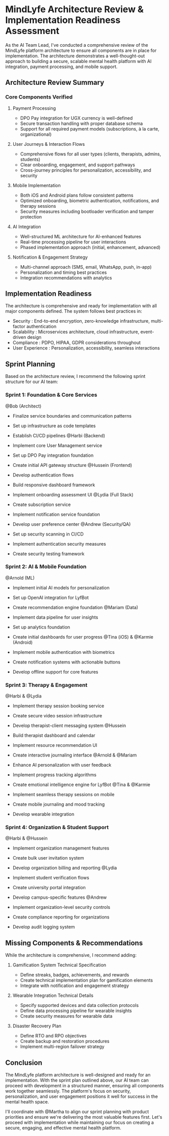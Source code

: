 # MindLyfe Architecture Review & Implementation Readiness Assessment
As the AI Team Lead, I've conducted a comprehensive review of the MindLyfe platform architecture to ensure all components are in place for implementation. The architecture demonstrates a well-thought-out approach to building a secure, scalable mental health platform with AI integration, payment processing, and mobile support.

## Architecture Review Summary
### Core Components Verified
1. Payment Processing
   
   - DPO Pay integration for UGX currency is well-defined
   - Secure transaction handling with proper database schema
   - Support for all required payment models (subscriptions, à la carte, organizational)
2. User Journeys & Interaction Flows
   
   - Comprehensive flows for all user types (clients, therapists, admins, students)
   - Clear onboarding, engagement, and support pathways
   - Cross-journey principles for personalization, accessibility, and security
3. Mobile Implementation
   
   - Both iOS and Android plans follow consistent patterns
   - Optimized onboarding, biometric authentication, notifications, and therapy sessions
   - Security measures including bootloader verification and tamper protection
4. AI Integration
   
   - Well-structured ML architecture for AI-enhanced features
   - Real-time processing pipeline for user interactions
   - Phased implementation approach (initial, enhancement, advanced)
5. Notification & Engagement Strategy
   
   - Multi-channel approach (SMS, email, WhatsApp, push, in-app)
   - Personalization and timing best practices
   - Integration recommendations with analytics
## Implementation Readiness
The architecture is comprehensive and ready for implementation with all major components defined. The system follows best practices in:

- Security : End-to-end encryption, zero-knowledge infrastructure, multi-factor authentication
- Scalability : Microservices architecture, cloud infrastructure, event-driven design
- Compliance : PDPO, HIPAA, GDPR considerations throughout
- User Experience : Personalization, accessibility, seamless interactions
## Sprint Planning
Based on the architecture review, I recommend the following sprint structure for our AI team:

### Sprint 1: Foundation & Core Services
@Bob (Architect)

- Finalize service boundaries and communication patterns
- Set up infrastructure as code templates
- Establish CI/CD pipelines
@Harbi (Backend)

- Implement core User Management service
- Set up DPO Pay integration foundation
- Create initial API gateway structure
@Hussein (Frontend)

- Develop authentication flows
- Build responsive dashboard framework
- Implement onboarding assessment UI
@Lydia (Full Stack)

- Create subscription service
- Implement notification service foundation
- Develop user preference center
@Andrew (Security/QA)

- Set up security scanning in CI/CD
- Implement authentication security measures
- Create security testing framework
### Sprint 2: AI & Mobile Foundation
@Arnold (ML)

- Implement initial AI models for personalization
- Set up OpenAI integration for LyfBot
- Create recommendation engine foundation
@Mariam (Data)

- Implement data pipeline for user insights
- Set up analytics foundation
- Create initial dashboards for user progress
@Tina (iOS) & @Karmie (Android)

- Implement mobile authentication with biometrics
- Create notification systems with actionable buttons
- Develop offline support for core features
### Sprint 3: Therapy & Engagement
@Harbi & @Lydia

- Implement therapy session booking service
- Create secure video session infrastructure
- Develop therapist-client messaging system
@Hussein

- Build therapist dashboard and calendar
- Implement resource recommendation UI
- Create interactive journaling interface
@Arnold & @Mariam

- Enhance AI personalization with user feedback
- Implement progress tracking algorithms
- Create emotional intelligence engine for LyfBot
@Tina & @Karmie

- Implement seamless therapy sessions on mobile
- Create mobile journaling and mood tracking
- Develop wearable integration
### Sprint 4: Organization & Student Support
@Harbi & @Hussein

- Implement organization management features
- Create bulk user invitation system
- Develop organization billing and reporting
@Lydia

- Implement student verification flows
- Create university portal integration
- Develop campus-specific features
@Andrew

- Implement organization-level security controls
- Create compliance reporting for organizations
- Develop audit logging system
## Missing Components & Recommendations
While the architecture is comprehensive, I recommend adding:

1. Gamification System Technical Specification
   
   - Define streaks, badges, achievements, and rewards
   - Create technical implementation plan for gamification elements
   - Integrate with notification and engagement strategy
2. Wearable Integration Technical Details
   
   - Specify supported devices and data collection protocols
   - Define data processing pipeline for wearable insights
   - Create security measures for wearable data
3. Disaster Recovery Plan
   
   - Define RTO and RPO objectives
   - Create backup and restoration procedures
   - Implement multi-region failover strategy
## Conclusion
The MindLyfe platform architecture is well-designed and ready for an implementation. With the sprint plan outlined above, our AI team can proceed with development in a structured manner, ensuring all components work together seamlessly. The platform's focus on security, personalization, and user engagement positions it well for success in the mental health space.

I'll coordinate with @Martha to align our sprint planning with product priorities and ensure we're delivering the most valuable features first. Let's proceed with implementation while maintaining our focus on creating a secure, engaging, and effective mental health platform.